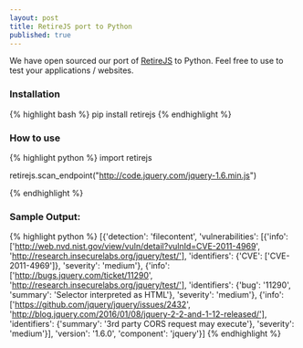 ```yaml
---
layout: post
title: RetireJS port to Python
published: true
---
```


We have open sourced our port of [RetireJS](https://github.com/RetireJS/retire.js) to Python. Feel free to use to test your applications / websites.

### Installation

{% highlight bash %}
pip install retirejs
{% endhighlight %}

### How to use

{% highlight python %}
import retirejs

retirejs.scan_endpoint("http://code.jquery.com/jquery-1.6.min.js")


{% endhighlight %}


### Sample Output:

{% highlight python %}
[{'detection': 'filecontent', 'vulnerabilities': [{'info': ['http://web.nvd.nist.gov/view/vuln/detail?vulnId=CVE-2011-4969', 'http://research.insecurelabs.org/jquery/test/'], 'identifiers': {'CVE': ['CVE-2011-4969']}, 'severity': 'medium'}, {'info': ['http://bugs.jquery.com/ticket/11290', 'http://research.insecurelabs.org/jquery/test/'], 'identifiers': {'bug': '11290', 'summary': 'Selector interpreted as HTML'}, 'severity': 'medium'}, {'info': ['https://github.com/jquery/jquery/issues/2432', 'http://blog.jquery.com/2016/01/08/jquery-2-2-and-1-12-released/'], 'identifiers': {'summary': '3rd party CORS request may execute'}, 'severity': 'medium'}], 'version': '1.6.0', 'component': 'jquery'}]
 {% endhighlight %}
